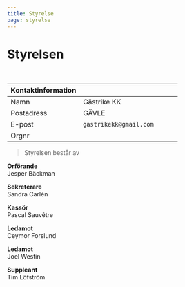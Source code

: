 ```yaml
---
title: Styrelse
page: styrelse
---
```


# Styrelsen

<br>

| Kontaktinformation       | 				        |   |   |   |
|------------|----------------------|---|---|---|
| Namn       | Gästrike KK          |   |   |   |
| Postadress | GÄVLE                |   |   |   |
| E-post     | `gastrikekk@gmail.com` |   |   |   |
| Orgnr      |                      |   |   |   |

> Styrelsen består av

**Orförande**\
Jesper Bäckman

**Sekreterare**\
Sandra Carlén

**Kassör**\
Pascal Sauvêtre

**Ledamot**\
Ceymor Forslund

**Ledamot**\
Joel Westin

**Suppleant**\
Tim Löfström